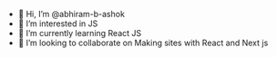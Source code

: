 - 👋 Hi, I’m @abhiram-b-ashok
- 👀 I’m interested in JS
- 🌱 I’m currently learning React JS
- 💞️ I’m looking to collaborate on Making sites with React and Next js

<!---
abhiram-b-ashok/abhiram-b-ashok is a ✨ special ✨ repository because its `README.md` (this file) appears on your GitHub profile.
You can click the Preview link to take a look at your changes.
--->
